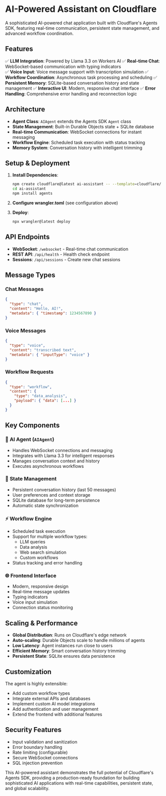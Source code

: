# AI-Powered Assistant on Cloudflare

A sophisticated AI-powered chat application built with Cloudflare's Agents SDK, featuring real-time communication, persistent state management, and advanced workflow coordination.

## Features

✅ **LLM Integration**: Powered by Llama 3.3 on Workers AI
✅ **Real-time Chat**: WebSocket-based communication with typing indicators  
✅ **Voice Input**: Voice message support with transcription simulation
✅ **Workflow Coordination**: Asynchronous task processing and scheduling
✅ **Persistent Memory**: SQLite-based conversation history and state management
✅ **Interactive UI**: Modern, responsive chat interface
✅ **Error Handling**: Comprehensive error handling and reconnection logic

## Architecture

- **Agent Class**: `AIAgent` extends the Agents SDK `Agent` class
- **State Management**: Built-in Durable Objects state + SQLite database
- **Real-time Communication**: WebSocket connections for instant messaging
- **Workflow Engine**: Scheduled task execution with status tracking
- **Memory System**: Conversation history with intelligent trimming

## Setup & Deployment

1. **Install Dependencies**:
   ```bash
   npm create cloudflare@latest ai-assistant -- --template=cloudflare/agents-starter
   cd ai-assistant
   npm install agents
   ```

2. **Configure wrangler.toml** (see configuration above)

3. **Deploy**:
   ```bash
   npx wrangler@latest deploy
   ```

## API Endpoints

- **WebSocket**: `/websocket` - Real-time chat communication
- **REST API**: `/api/health` - Health check endpoint
- **Sessions**: `/api/sessions` - Create new chat sessions

## Message Types

### Chat Messages
```json
{
  "type": "chat",
  "content": "Hello, AI!",
  "metadata": { "timestamp": 1234567890 }
}
```

### Voice Messages  
```json
{
  "type": "voice",
  "content": "transcribed text",
  "metadata": { "inputType": "voice" }
}
```

### Workflow Requests
```json
{
  "type": "workflow", 
  "content": {
    "type": "data_analysis",
    "payload": { "data": [...] }
  }
}
```

## Key Components

### 🧠 **AI Agent (`AIAgent`)**
- Handles WebSocket connections and messaging
- Integrates with Llama 3.3 for intelligent responses
- Manages conversation context and history
- Executes asynchronous workflows

### 💾 **State Management** 
- Persistent conversation history (last 50 messages)
- User preferences and context storage
- SQLite database for long-term persistence
- Automatic state synchronization

### ⚡ **Workflow Engine**
- Scheduled task execution
- Support for multiple workflow types:
  - LLM queries
  - Data analysis  
  - Web search simulation
  - Custom workflows
- Status tracking and error handling

### 🌐 **Frontend Interface**
- Modern, responsive design
- Real-time message updates
- Typing indicators
- Voice input simulation
- Connection status monitoring

## Scaling & Performance

- **Global Distribution**: Runs on Cloudflare's edge network
- **Auto-scaling**: Durable Objects scale to handle millions of agents
- **Low Latency**: Agent instances run close to users
- **Efficient Memory**: Smart conversation history trimming
- **Persistent State**: SQLite ensures data persistence

## Customization

The agent is highly extensible:
- Add custom workflow types
- Integrate external APIs and databases
- Implement custom AI model integrations
- Add authentication and user management
- Extend the frontend with additional features

## Security Features

- Input validation and sanitization
- Error boundary handling
- Rate limiting (configurable)
- Secure WebSocket connections
- SQL injection prevention

This AI-powered assistant demonstrates the full potential of Cloudflare's Agents SDK, providing a production-ready foundation for building sophisticated AI applications with real-time capabilities, persistent state, and global scalability.